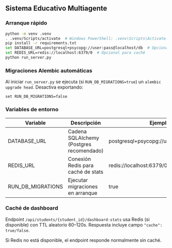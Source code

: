 ## Sistema Educativo Multiagente

### Arranque rápido

```bash
python -m venv .venv
. .venv/Scripts/activate  # Windows PowerShell: .venv\Scripts\Activate.ps1
pip install -r requirements.txt
set DATABASE_URL=postgresql+psycopg://user:pass@localhost/db  # Opcional (si no, usa SQLite)
set REDIS_URL=redis://localhost:6379/0  # Opcional para caché
python run_server.py
```

### Migraciones Alembic automáticas
Al iniciar `run_server.py` se ejecuta (si `RUN_DB_MIGRATIONS=true`) un `alembic upgrade head`. Desactiva exportando:
```
set RUN_DB_MIGRATIONS=false
```

### Variables de entorno
| Variable | Descripción | Ejemplo |
|----------|-------------|---------|
| DATABASE_URL | Cadena SQLAlchemy (Postgres recomendado) | postgresql+psycopg://user:pass@host/db |
| REDIS_URL | Conexión Redis para caché de stats | redis://localhost:6379/0 |
| RUN_DB_MIGRATIONS | Ejecutar migraciones en arranque | true |

### Caché de dashboard
Endpoint `/api/students/{student_id}/dashboard-stats` usa Redis (si disponible) con TTL aleatorio 60–120s. Respuesta incluye campo `"cache": true/false`.

Si Redis no está disponible, el endpoint responde normalmente sin caché.
